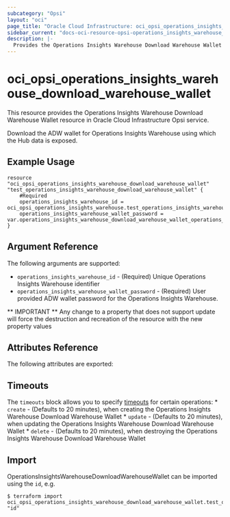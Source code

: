 ```yaml
---
subcategory: "Opsi"
layout: "oci"
page_title: "Oracle Cloud Infrastructure: oci_opsi_operations_insights_warehouse_download_warehouse_wallet"
sidebar_current: "docs-oci-resource-opsi-operations_insights_warehouse_download_warehouse_wallet"
description: |-
  Provides the Operations Insights Warehouse Download Warehouse Wallet resource in Oracle Cloud Infrastructure Opsi service
---
```


# oci_opsi_operations_insights_warehouse_download_warehouse_wallet
This resource provides the Operations Insights Warehouse Download Warehouse Wallet resource in Oracle Cloud Infrastructure Opsi service.

Download the ADW wallet for Operations Insights Warehouse using which the Hub data is exposed.

## Example Usage

```hcl
resource "oci_opsi_operations_insights_warehouse_download_warehouse_wallet" "test_operations_insights_warehouse_download_warehouse_wallet" {
	#Required
	operations_insights_warehouse_id = oci_opsi_operations_insights_warehouse.test_operations_insights_warehouse.id
	operations_insights_warehouse_wallet_password = var.operations_insights_warehouse_download_warehouse_wallet_operations_insights_warehouse_wallet_password
}
```

## Argument Reference

The following arguments are supported:

* `operations_insights_warehouse_id` - (Required) Unique Operations Insights Warehouse identifier
* `operations_insights_warehouse_wallet_password` - (Required) User provided ADW wallet password for the Operations Insights Warehouse.


** IMPORTANT **
Any change to a property that does not support update will force the destruction and recreation of the resource with the new property values

## Attributes Reference

The following attributes are exported:


## Timeouts

The `timeouts` block allows you to specify [timeouts](https://registry.terraform.io/providers/oracle/oci/latest/docs/guides/changing_timeouts) for certain operations:
	* `create` - (Defaults to 20 minutes), when creating the Operations Insights Warehouse Download Warehouse Wallet
	* `update` - (Defaults to 20 minutes), when updating the Operations Insights Warehouse Download Warehouse Wallet
	* `delete` - (Defaults to 20 minutes), when destroying the Operations Insights Warehouse Download Warehouse Wallet


## Import

OperationsInsightsWarehouseDownloadWarehouseWallet can be imported using the `id`, e.g.

```
$ terraform import oci_opsi_operations_insights_warehouse_download_warehouse_wallet.test_operations_insights_warehouse_download_warehouse_wallet "id"
```

